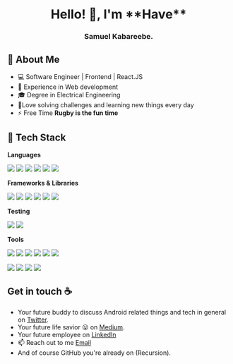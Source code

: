 <h1 align="center">Hello! 👋, I'm **Have**</h1>
<h3 align="center">Samuel Kabareebe.</h3>

## 📜 About Me

- 💻 Software Engineer | Frontend | React.JS 
- 💼 Experience in Web development
- 🎓 Degree in Electrical Engineering
- 🌱Love solving challenges and learning new things every day
- ⚡ Free Time **Rugby is the fun time**

## 🧰 Tech Stack

**Languages**

[![](https://img.shields.io/badge/JavaScript-F7DF1E.svg?logo=javascript&logoColor=black)](https://developer.mozilla.org/en-US/docs/Web/JavaScript)
[![](https://img.shields.io/badge/Ruby-CC342D.svg?logo=ruby&logoColor=white)](https://www.ruby-lang.org/en/)
[![](https://img.shields.io/badge/HTML5-E34F26.svg?logo=html5&logoColor=white)](https://developer.mozilla.org/en-US/docs/Web/Guide/HTML/HTML5)
[![](https://img.shields.io/badge/CSS3-1572B6.svg?logo=css3&logoColor=white)](https://developer.mozilla.org/en-US/docs/Web/CSS)
[![](https://img.shields.io/badge/PostgreSQL-316192.svg?logo=postgresql&logoColor=white)](https://www.postgresql.org/)
[![](https://img.shields.io/badge/Markdown-000000.svg?logo=markdown&logoColor=white)](https://www.markdownguide.org/)

**Frameworks & Libraries**

[![](https://img.shields.io/badge/SASS-CC6699.svg?logo=sass&logoColor=white)](https://sass-lang.com)
[![](https://img.shields.io/badge/React-20232A.svg?logo=react&logoColor=61DAFB)](https://reactjs.org/)
[![](https://img.shields.io/badge/Ruby_on_Rails-CC0000.svg?logo=ruby-on-rails&logoColor=white)](https://rubyonrails.org/)
[![](https://img.shields.io/badge/Bootstrap-563D7C.svg?logo=bootstrap&logoColor=white)](https://getbootstrap.com/)
[![](https://img.shields.io/badge/Redux-764ABC.svg?logo=redux&logoColor=white)](https://redux.js.org/)
[![](https://img.shields.io/badge/Webpack-8DD6F9.svg?logo=webpack&logoColor=black)](https://webpack.js.org/)

**Testing**

[![](https://img.shields.io/badge/Jest-C21325.svg?logo=jest&logoColor=white)](https://jestjs.io/)
[![](https://img.shields.io/badge/RSpec-CC0000.svg?logo=ruby&logoColor=white)](https://rspec.info/)

**Tools**

[![](https://img.shields.io/badge/Git-F05032.svg?logo=git&logoColor=white)](https://git-scm.com/)
[![](https://img.shields.io/badge/GitHub-181717.svg?logo=github&logoColor=white)]()
[![](https://img.shields.io/badge/GitLab-FCA121.svg?logo=gitlab&logoColor=white)](https://about.gitlab.com/)
[![](https://img.shields.io/badge/Postman-FF6C37.svg?logo=postman&logoColor=white)](https://www.postman.com/)
[![](https://img.shields.io/badge/Heroku-430098.svg?logo=heroku&logoColor=white)](https://www.heroku.com/)
[![](https://img.shields.io/badge/Netlify-00C7B7.svg?logo=netlify&logoColor=white)](https://www.netlify.com/)

[![](https://img.shields.io/badge/Adobe_Illustrator-330000.svg?logo=adobe-illustrator&logoColor=FE9A00)](https://www.adobe.com/products/illustrator.html)
[![](https://img.shields.io/badge/Adobe_Photoshop-001E36.svg?logo=adobe-photoshop&logoColor=00AAFF)](https://www.adobe.com/products/photoshop.html)
[![](https://img.shields.io/badge/Adobe_InDesign-3E021B.svg?logo=adobe-indesign&logoColor=FD3365)](https://www.adobe.com/products/indesign.html)
[![](https://img.shields.io/badge/AutoCAD-CC0302.svg?logo=autodesk&logoColor=white)](https://www.autodesk.com/products/autocad/overview)

## Get in touch :coffee:

- Your future buddy to discuss Android related things and tech in general on [Twitter](https://twitter.com/samhave1).
- Your future life savior :stuck_out_tongue: on [Medium](https://medium.com/@samiehave9).
- Your future employee on [LinkedIn](https://www.linkedin.com/in/have-samuel/)
- 📫 Reach out to me [Email](samiehave9@gmail.com)
- And of course GitHub you're already on (Recursion).

